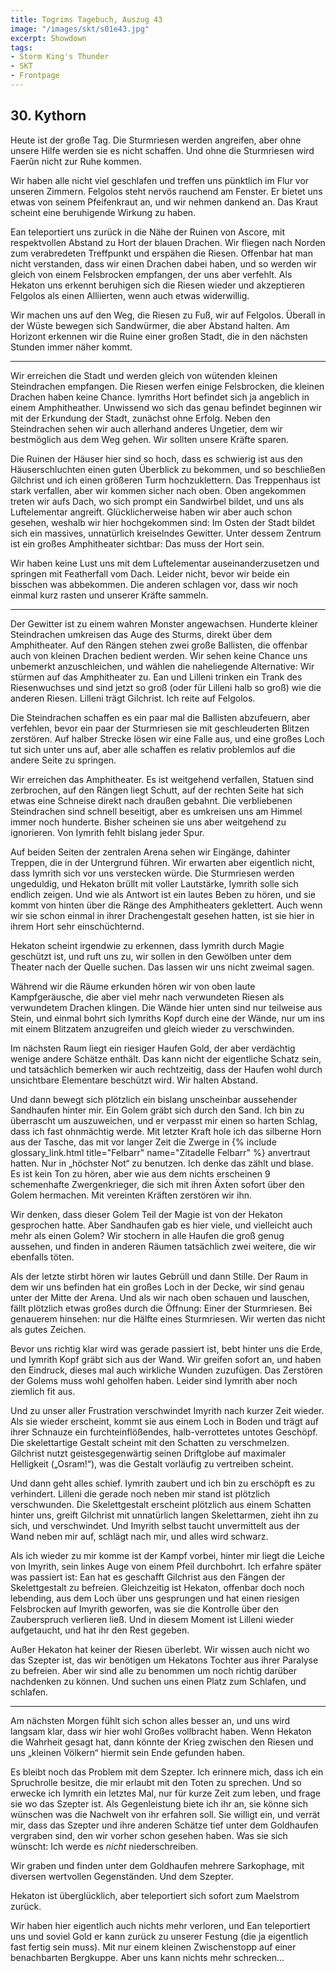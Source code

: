 ```yaml
---
title: Togrims Tagebuch, Auszug 43
image: "/images/skt/s01e43.jpg"
excerpt: Showdown
tags:
- Storm King's Thunder
- SKT
- Frontpage
---
```


## 30. Kythorn

Heute ist der große Tag. Die Sturmriesen werden angreifen, aber ohne unsere Hilfe werden sie es
nicht schaffen. Und ohne die Sturmriesen wird Faerûn nicht zur Ruhe kommen.

Wir haben alle nicht viel geschlafen und treffen uns pünktlich im Flur vor unseren Zimmern.
Felgolos steht nervös rauchend am Fenster. Er bietet uns etwas von seinem Pfeifenkraut an, und wir
nehmen dankend an. Das Kraut scheint eine beruhigende Wirkung zu haben.

Ean teleportiert uns zurück in die Nähe der Ruinen von Ascore, mit respektvollen Abstand zu Hort der
blauen Drachen. Wir fliegen nach Norden zum verabredeten Treffpunkt und erspähen die Riesen.
Offenbar hat man nicht verstanden, dass wir einen Drachen dabei haben, und so werden wir gleich von
einem Felsbrocken empfangen, der uns aber verfehlt. Als Hekaton uns erkennt beruhigen sich die
Riesen wieder und akzeptieren Felgolos als einen Alliierten, wenn auch etwas widerwillig.

Wir machen uns auf den Weg, die Riesen zu Fuß, wir auf Felgolos. Überall in der Wüste bewegen sich
Sandwürmer, die aber Abstand halten. Am Horizont erkennen wir die Ruine einer großen Stadt, die in
den nächsten Stunden immer näher kommt.

---

Wir erreichen die Stadt und werden gleich von wütenden kleinen Steindrachen empfangen. Die Riesen
werfen einige Felsbrocken, die kleinen Drachen haben keine Chance. Iymriths Hort befindet sich ja
angeblich in einem Amphitheather. Unwissend wo sich das genau befindet beginnen wir mit der
Erkundung der Stadt, zunächst ohne Erfolg. Neben den Steindrachen sehen wir auch allerhand anderes
Ungetier, dem wir bestmöglich aus dem Weg gehen. Wir sollten unsere Kräfte sparen.

Die Ruinen der Häuser hier sind so hoch, dass es schwierig ist aus den Häuserschluchten einen guten
Überblick zu bekommen, und so beschließen Gilchrist und ich einen größeren Turm hochzuklettern. Das
Treppenhaus ist stark verfallen, aber wir kommen sicher nach oben. Oben angekommen treten wir aufs
Dach, wo sich prompt ein Sandwirbel bildet, und uns als Luftelementar angreift. Glücklicherweise
haben wir aber auch schon gesehen, weshalb wir hier hochgekommen sind: Im Osten der Stadt bildet
sich ein massives, unnatürlich kreiselndes Gewitter. Unter dessem Zentrum ist ein großes
Amphitheater sichtbar: Das muss der Hort sein.

Wir haben keine Lust uns mit dem Luftelementar auseinanderzusetzen und springen mit Featherfall
vom Dach. Leider nicht, bevor wir beide ein bisschen was abbekommen. Die anderen schlagen vor, dass
wir noch einmal kurz rasten und unserer Kräfte sammeln.

---

Der Gewitter ist zu einem wahren Monster angewachsen. Hunderte kleiner Steindrachen umkreisen das
Auge des Sturms, direkt über dem Amphitheater. Auf den Rängen stehen zwei große Ballisten, die
offenbar auch von kleinen Drachen bedient werden. Wir sehen keine Chance uns unbemerkt
anzuschleichen, und wählen die naheliegende Alternative: Wir stürmen auf das Amphitheater zu.
Ean und Lilleni trinken ein Trank des Riesenwuchses und sind jetzt so groß (oder für Lilleni halb 
so groß) wie die anderen Riesen. Lilleni trägt Gilchrist. Ich reite auf Felgolos.

Die Steindrachen schaffen es ein paar mal die Ballisten abzufeuern, aber verfehlen, bevor ein paar
der Sturmriesen sie mit geschleuderten Blitzen zerstören. Auf halber Strecke lösen wir eine Falle
aus, und eine großes Loch tut sich unter uns auf, aber alle schaffen es relativ problemlos auf die
andere Seite zu springen.

Wir erreichen das Amphitheater. Es ist weitgehend verfallen, Statuen sind zerbrochen, auf den Rängen
liegt Schutt, auf der rechten Seite hat sich etwas eine Schneise direkt nach draußen gebahnt. Die
verbliebenen Steindrachen sind schnell beseitigt, aber es umkreisen uns am Himmel immer noch
hunderte. Bisher scheinen sie uns aber weitgehend zu ignorieren. Von Iymrith fehlt bislang jeder
Spur.

Auf beiden Seiten der zentralen Arena sehen wir Eingänge, dahinter Treppen, die in der Untergrund
führen. Wir erwarten aber eigentlich nicht, dass Iymrith sich vor uns verstecken würde. Die
Sturmriesen werden ungeduldig, und Hekaton brüllt mit voller Lautstärke, Iymrith solle sich endlich
zeigen. Und wie als Antwort ist ein lautes Beben zu hören, und sie kommt von hinten über die Ränge
des Amphitheaters geklettert. Auch wenn wir sie schon einmal in ihrer Drachengestalt gesehen hatten,
ist sie hier in ihrem Hort sehr einschüchternd.

Hekaton scheint irgendwie zu erkennen, dass Iymrith durch Magie geschützt ist, und ruft uns zu, wir
sollen in den Gewölben unter dem Theater nach der Quelle suchen. Das lassen wir uns nicht zweimal
sagen.

Während wir die Räume erkunden hören wir von oben laute Kampfgeräusche, die aber viel mehr nach
verwundeten Riesen als verwundetem Drachen klingen. Die Wände hier unten sind nur teilweise aus
Stein, und einmal bohrt sich Iymriths Kopf durch eine der Wände, nur um ins mit einem Blitzatem
anzugreifen und gleich wieder zu verschwinden.

Im nächsten Raum liegt ein riesiger Haufen Gold, der aber verdächtig wenige andere Schätze enthält.
Das kann nicht der eigentliche Schatz sein, und tatsächlich bemerken wir auch rechtzeitig, dass der
Haufen wohl durch unsichtbare Elementare beschützt wird. Wir halten Abstand.

Und dann bewegt sich plötzlich ein bislang unscheinbar aussehender Sandhaufen hinter mir. Ein Golem
gräbt sich durch den Sand. Ich bin zu überrascht um auszuweichen, und er verpasst mir einen so
harten Schlag, dass ich fast ohnmächtig werde. Mit letzter Kraft hole ich das silberne Horn aus
der Tasche, das mit vor langer Zeit die Zwerge in {% include glossary_link.html title="Felbarr"
name="Zitadelle Felbarr" %} anvertraut hatten. Nur in „höchster Not“ zu benutzen. Ich denke das
zählt und blase. Es ist kein Ton zu hören, aber wie aus dem nichts erscheinen 9 schemenhafte
Zwergenkrieger, die sich mit ihren Äxten sofort über den Golem hermachen. Mit vereinten Kräften
zerstören wir ihn.

Wir denken, dass dieser Golem Teil der Magie ist von der Hekaton gesprochen hatte. Aber Sandhaufen
gab es hier viele, und vielleicht auch mehr als einen Golem? Wir stochern in alle Haufen die groß
genug aussehen, und finden in anderen Räumen tatsächlich zwei weitere, die wir ebenfalls töten.

Als der letzte stirbt hören wir lautes Gebrüll und dann Stille. Der Raum in dem wir uns befinden
hat ein großes Loch in der Decke, wir sind genau unter der Mitte der Arena. Und als wir nach oben
schauen und lauschen, fällt plötzlich etwas großes durch die Öffnung: Einer der Sturmriesen. Bei
genauerem hinsehen: nur die Hälfte eines Sturmriesen. Wir werten das nicht als gutes Zeichen.

Bevor uns richtig klar wird was gerade passiert ist, bebt hinter uns die Erde, und Iymrith Kopf
gräbt sich aus der Wand. Wir greifen sofort an, und haben den Eindruck, dieses mal auch wirkliche
Wunden zuzufügen. Das Zerstören der Golems muss wohl geholfen haben. Leider sind Iymrith aber noch
ziemlich fit aus.

Und zu unser aller Frustration verschwindet Imyrith nach kurzer Zeit wieder. Als sie wieder
erscheint, kommt sie aus einem Loch in Boden und trägt auf ihrer Schnauze ein furchteinflößendes,
halb-verrottetes untotes Geschöpf. Die skelettartige Gestalt scheint mit den Schatten zu
verschmelzen. Gilchrist nutzt geistesgegenwärtig seinen Driftglobe auf maximaler Helligkeit
(„Osram!“), was die Gestalt vorläufig zu vertreiben scheint.

Und dann geht alles schief. Iymrith zaubert und ich bin zu erschöpft es zu verhindert. Lilleni die
gerade noch neben mir stand ist plötzlich verschwunden. Die Skelettgestalt erscheint plötzlich aus
einem Schatten hinter uns, greift Gilchrist mit unnatürlich langen Skelettarmen, zieht ihn zu sich,
und verschwindet. Und Imyrith selbst taucht unvermittelt aus der Wand neben mir auf, schlägt nach
mir, und alles wird schwarz.

Als ich wieder zu mir komme ist der Kampf vorbei, hinter mir liegt die Leiche von Imyrith, sein
linkes Auge von einem Pfeil durchbohrt. Ich erfahre später was passiert ist: Ean hat es geschafft
Gilchrist aus den Fängen der Skelettgestalt zu befreien. Gleichzeitig ist Hekaton, offenbar doch
noch lebending, aus dem Loch über uns gesprungen und hat einen riesigen Felsbrocken auf Imyrith
geworfen, was sie die Kontrolle über den Zauberspruch verlieren ließ. Und in diesem Moment ist
Lilleni wieder aufgetaucht, und hat ihr den Rest gegeben.

Außer Hekaton hat keiner der Riesen überlebt. Wir wissen auch nicht wo das Szepter ist, das wir 
benötigen um Hekatons Tochter aus ihrer Paralyse zu befreien. Aber wir sind alle zu benommen um
noch richtig darüber nachdenken zu können. Und suchen uns einen Platz zum Schlafen, und schlafen.

---

Am nächsten Morgen fühlt sich schon alles besser an, und uns wird langsam klar, dass wir hier
wohl Großes vollbracht haben. Wenn Hekaton die Wahrheit gesagt hat, dann könnte der Krieg zwischen
den Riesen und uns „kleinen Völkern“ hiermit sein Ende gefunden haben.

Es bleibt noch das Problem mit dem Szepter. Ich erinnere mich, dass ich ein Spruchrolle besitze, die
mir erlaubt mit den Toten zu sprechen. Und so erwecke ich Iymrith ein letztes Mal, nur für kurze
Zeit zum leben, und frage sie wo das Szepter ist. Als Gegenleistung biete ich ihr an, sie könne sich
wünschen was die Nachwelt von ihr erfahren soll. Sie willigt ein, und verrät mir, dass das Szepter
und ihre anderen Schätze tief unter dem Goldhaufen vergraben sind, den wir vorher schon gesehen
haben. Was sie sich wünscht: Ich werde es *nicht* niederschreiben.

Wir graben und finden unter dem Goldhaufen mehrere Sarkophage, mit diversen wertvollen Gegenständen.
Und dem Szepter.

Hekaton ist überglücklich, aber teleportiert sich sofort zum Maelstrom zurück.

Wir haben hier eigentlich auch nichts mehr verloren, und Ean teleportiert uns und soviel Gold er
kann zurück zu unserer Festung (die ja eigentlich fast fertig sein muss). Mit nur einem kleinen
Zwischenstopp auf einer benachbarten Bergkuppe. Aber uns kann nichts mehr schrecken...


